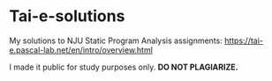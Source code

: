 # Tai-e-solutions
My solutions to NJU Static Program Analysis assignments: https://tai-e.pascal-lab.net/en/intro/overview.html

I made it public for study purposes only. **DO NOT PLAGIARIZE.**

